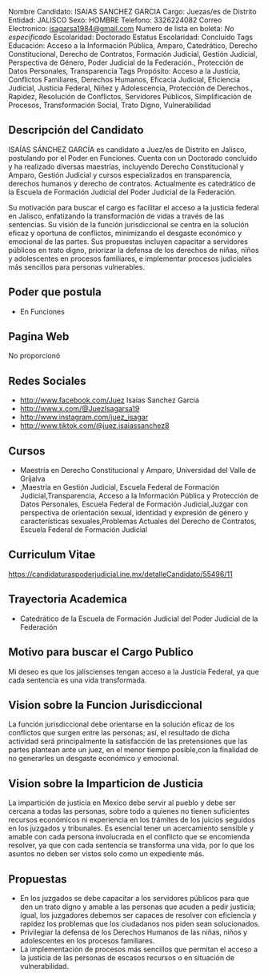Nombre Candidato: ISAIAS SANCHEZ GARCIA
Cargo: Juezas/es de Distrito
Entidad: JALISCO
Sexo: HOMBRE
Telefono: 3326224082
Correo Electronico: isagarsa1984@gmail.com
Numero de lista en boleta: *No especificado*
Escolaridad: Doctorado
Estatus Escolaridad: Concluido
Tags Educación: Acceso a la Información Pública, Amparo, Catedrático, Derecho Constitucional, Derecho de Contratos, Formación Judicial, Gestión Judicial, Perspectiva de Género, Poder Judicial de la Federación., Protección de Datos Personales, Transparencia
Tags Propósito: Acceso a la Justicia, Conflictos Familiares, Derechos Humanos, Eficacia Judicial, Eficiencia Judicial, Justicia Federal, Niñez y Adolescencia, Protección de Derechos., Rapidez, Resolución de Conflictos, Servidores Públicos, Simplificación de Procesos, Transformación Social, Trato Digno, Vulnerabilidad


## Descripción del Candidato 

ISAÍAS SÁNCHEZ GARCÍA es candidato a Juez/es de Distrito en Jalisco, postulando por el Poder en Funciones. Cuenta con un Doctorado concluido y ha realizado diversas maestrías, incluyendo Derecho Constitucional y Amparo, Gestión Judicial y cursos especializados en transparencia, derechos humanos y derecho de contratos. Actualmente es catedrático de la Escuela de Formación Judicial del Poder Judicial de la Federación.

Su motivación para buscar el cargo es facilitar el acceso a la justicia federal en Jalisco, enfatizando la transformación de vidas a través de las sentencias. Su visión de la función jurisdiccional se centra en la solución eficaz y oportuna de conflictos, minimizando el desgaste económico y emocional de las partes. Sus propuestas incluyen capacitar a servidores públicos en trato digno, priorizar la defensa de los derechos de niñas, niños y adolescentes en procesos familiares, e implementar procesos judiciales más sencillos para personas vulnerables.


## Poder que postula

- En Funciones


## Pagina Web

No proporcionó


## Redes Sociales

- http://www.facebook.com/Juez Isaias Sanchez Garcia
- http://www.x.com/@JuezIsagarsa19
- http://www.instagram.com/juez_isagar
- http://www.tiktok.com/@juez.isaiassanchez8


## Cursos

- Maestría en Derecho Constitucional y Amparo, Universidad del Valle de Grijalva
- ,Maestría en Gestión Judicial, Escuela Federal de Formación Judicial,Transparencia, Acceso a la Información Pública y Protección de Datos Personales, Escuela Federal de Formación Judicial,Juzgar con perspectiva de orientación sexual, identidad y expresión de género y características sexuales,Problemas Actuales del Derecho de Contratos, Escuela Federal de Formación Judicial


## Curriculum Vitae

https://candidaturaspoderjudicial.ine.mx/detalleCandidato/55496/11


## Trayectoria Academica

- Catedrático de la Escuela de Formación Judicial del Poder Judicial de la Federación


## Motivo para buscar el Cargo Publico

Mi deseo es que los jaliscienses tengan acceso a la Justicia Federal, ya que cada sentencia es una vida transformada.


## Vision sobre la Funcion Jurisdiccional

La función jurisdiccional debe orientarse en la solución eficaz de los conflictos que surgen entre las personas; así, el resultado de dicha actividad será principalmente la satisfacción de las pretensiones que las partes plantean ante un juez, en el menor tiempo posible,con la finalidad de no generarles un desgaste económico y emocional.


## Vision sobre la Imparticion de Justicia

La impartición de justicia en Mexico debe servir al pueblo y debe ser cercana a todas las personas, sobre todo a quienes no tienen suficientes recursos económicos ni experiencia en los trámites de los juicios seguidos en los juzgados y tribunales. Es esencial tener un acercamiento sensible y amable con cada persona involucrada en el conflicto que se encomienda resolver, ya que con cada sentencia se transforma una vida, por lo que los asuntos no deben ser vistos solo como un expediente más.


## Propuestas

- En los juzgados se debe capacitar a los servidores públicos para que den un trato digno y amable a las personas que acuden a pedir justicia; igual, los juzgadores debemos ser capaces de resolver con eficiencia y rapidez los problemas que los ciudadanos nos piden sean solucionados.
- Privilegiar la defensa de los Derechos Humanos de las niñas, niños y adolescentes en los procesos familiares.
- La implementación de procesos más sencillos que permitan el acceso a la justicia de las personas de escasos recursos o en situación de vulnerabilidad.

